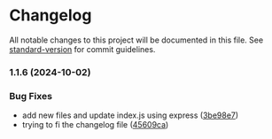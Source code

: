 # Changelog

All notable changes to this project will be documented in this file. See [standard-version](https://github.com/conventional-changelog/standard-version) for commit guidelines.

### 1.1.6 (2024-10-02)


### Bug Fixes

* add new files and update index.js using express ([3be98e7](https://github.com/Macbucheron1/fall2024-webtech-101/commit/3be98e7a7abba889a6d0cf3f8db9cb810238040b))
* trying to fi the changelog file ([45609ca](https://github.com/Macbucheron1/fall2024-webtech-101/commit/45609ca3efdc2dde8d8eca6a42eb7860c3a08074))
